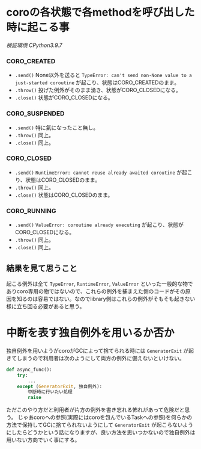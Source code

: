 # coroの各状態で各methodを呼び出した時に起こる事

*検証環境 CPython3.9.7*

### CORO_CREATED

- `.send()` None以外を送ると `TypeError: can't send non-None value to a just-started coroutine` が起こり、状態はCORO_CREATEDのまま。
- `.throw()` 投げた例外がそのまま湧き、状態がCORO_CLOSEDになる。
- `.close()` 状態がCORO_CLOSEDになる。

### CORO_SUSPENDED

- `.send()` 特に氣になったこと無し。
- `.throw()` 同上。
- `.close()` 同上。

### CORO_CLOSED

- `.send()` `RuntimeError: cannot reuse already awaited coroutine` が起こり、状態はCORO_CLOSEDのまま。
- `.throw()` 同上。
- `.close()` 状態はCORO_CLOSEDのまま。

### CORO_RUNNING

- `.send()` `ValueError: coroutine already executing` が起こり、状態がCORO_CLOSEDになる。
- `.throw()` 同上。
- `.close()` 同上。

## 結果を見て思うこと

起こる例外は全て `TypeError`, `RuntimeError`, `ValueError` といった一般的な物でありcoro専用の物ではないので、これらの例外を捕まえた側のコードがその原因を知るのは容易ではない。なのでlibrary側はこれらの例外がそもそも起きない様に立ち回る必要があると思う。

# 中断を表す独自例外を用いるか否か

独自例外を用いようがcoroがGCによって捨てられる時には `GeneratorExit` が起きてしまうので利用者は次のようにして両方の例外に備えないといけない。

```python
def async_func():
    try:
        ...
    except (GeneratorExit, 独自例外):
        中断時に行いたい処理
        raise
```

ただこのやり方だと利用者が片方の例外を書き忘れる怖れがあって危険だと思う。
じゃあcoroへの参照(実際にはcoroを包んでいるTaskへの参照)を何らかの方法で保持してGCに捨てられないようにして `GeneratorExit` が起こらないようにしたらどうかという話になりますが、良い方法を思いつかないので独自例外は用いない方向でいく事にする。
